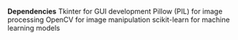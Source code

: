 **Dependencies**
Tkinter for GUI development
Pillow (PIL) for image processing
OpenCV for image manipulation
scikit-learn for machine learning models
